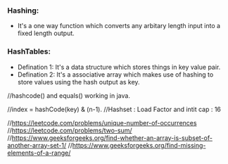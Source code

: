 ### Hashing: 
-   It's a one way function which converts any arbitary length input into a fixed length output.

### HashTables:
-   Defination 1: It's a data structure which stores things in key value pair.
-   Defination 2: It's a associative array which makes use of hashing to store values using the hash output as key.


//hashcode() and equals() working in java.

//index = hashCode(key) & (n-1).
//Hashset : Load Factor and intit cap : 16

//https://leetcode.com/problems/unique-number-of-occurrences
//https://leetcode.com/problems/two-sum/
//https://www.geeksforgeeks.org/find-whether-an-array-is-subset-of-another-array-set-1/
//https://www.geeksforgeeks.org/find-missing-elements-of-a-range/